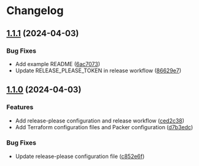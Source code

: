 # Changelog

## [1.1.1](https://github.com/nesty92/terraform-aws-gitlab-runner-autoscaler/compare/1.1.0...1.1.1) (2024-04-03)


### Bug Fixes

* Add example README ([6ac7073](https://github.com/nesty92/terraform-aws-gitlab-runner-autoscaler/commit/6ac7073f1c63da5896b7d7dbfbf523923efac0de))
* Update RELEASE_PLEASE_TOKEN in release workflow ([86629e7](https://github.com/nesty92/terraform-aws-gitlab-runner-autoscaler/commit/86629e725bfde51e5adfbb8c3af321a9057bba75))

## [1.1.0](https://github.com/nesty92/terraform-aws-gitlab-runner-autoscaler/compare/v1.0.0...1.1.0) (2024-04-03)


### Features

* Add release-please configuration and release workflow ([ced2c38](https://github.com/nesty92/terraform-aws-gitlab-runner-autoscaler/commit/ced2c386b6cc08469f07b12fcf8cd804187c1a55))
* Add Terraform configuration files and Packer configuration ([d7b3edc](https://github.com/nesty92/terraform-aws-gitlab-runner-autoscaler/commit/d7b3edc5462da54046517d91589f2f566733b5d1))


### Bug Fixes

* Update release-please configuration file ([c852e6f](https://github.com/nesty92/terraform-aws-gitlab-runner-autoscaler/commit/c852e6f01a630e2e7e9ce281a088c6bd4a7cb831))
